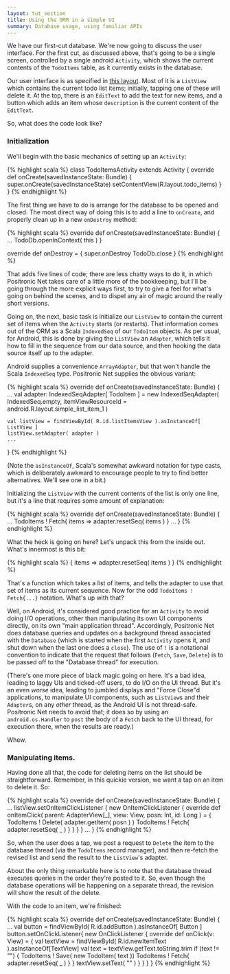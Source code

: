 ```yaml
---
layout: tut_section
title: Using the ORM in a simple UI
summary: Database usage, using familiar APIs
---
```


We have our first-cut database.  We're now going to discuss the user
interface.  For the first cut, as discussed above, that's going to be
a single screen, controlled by a single android `Activity`, which
shows the current contents of the `TodoItems` table, as it currently
exists in the database.  

Our user interface is as specified in [this layout](http://...).  Most
of it is a `ListView` which contains the current todo list items;
initially, tapping one of these will delete it.  At the top, there is
an `EditText` to add the text for new items, and a button which adds
an item whose `description` is the current content of the `EditText`.

So, what does the code look like?

### Initialization

We'll begin with the basic mechanics of setting up an `Activity`:

{% highlight scala %}
class TodoItemsActivity extends Activity {
  override def onCreate(savedInstanceState: Bundle) {
    super.onCreate(savedInstanceState)
    setContentView(R.layout.todo_items)
  }
}
{% endhighlight %}

The first thing we have to do is arrange for the database to be opened
and closed.  The most direct way of doing this is to add a line to
`onCreate`, and properly clean up in a new `onDestroy` method:

{% highlight scala %}
  override def onCreate(savedInstanceState: Bundle) {
    ...
    TodoDb.openInContext( this )
  }

  override def onDestroy = {
    super.onDestroy
    TodoDb.close
  }
{% endhighlight %}

That adds five lines of code; there are less chatty ways to do it, in
which Positronic Net takes care of a little more of the bookkeeping,
but I'll be going through the more explicit ways first, to try to give
a feel for what's going on behind the scenes, and to dispel any air of
magic around the really short versions.

Going on, the next, basic task is initialize our `ListView` to contain
the current set of items when the `Activity` starts (or restarts).
That information comes out of the ORM as a Scala `IndexedSeq` of our
`TodoItem` objects.  As per usual, for Android, this is done by giving
the `ListView` an `Adapter`, which tells it how to fill in the
sequence from our data source, and then hooking the data source itself
up to the adapter.  

Android supplies a convenience `ArrayAdapter`, but that won't handle
the Scala `IndexedSeq` type.  Positronic Net supplies the obvious
variant:

{% highlight scala %}
  override def onCreate(savedInstanceState: Bundle) {
    ...
    val adapter: IndexedSeqAdapter[ TodoItem ] = 
      new IndexedSeqAdapter(
        IndexedSeq.empty,
        itemViewResourceId = android.R.layout.simple_list_item_1 )

    val listView = findViewById( R.id.listItemsView ).asInstanceOf[ ListView ]
    listView.setAdapter( adapter )
    ...
  }
{% endhighlight %}

(Note the `asInstanceOf`, Scala's somewhat awkward notation for type
casts, which is deliberately awkward to encourage people to try to
find better alternatives.  We'll see one in a bit.)

Initializing the `ListView` with the current contents of the list is
only one line, but it's a line that requires some amount of
explanation:

{% highlight scala %}
  override def onCreate(savedInstanceState: Bundle) {
    ...
    TodoItems ! Fetch{ items => adapter.resetSeq( items ) }
    ...
  }
{% endhighlight %}

What the heck is going on here?  Let's unpack this from the inside out.
What's innermost is this bit:

{% highlight scala %}
    { items => adapter.resetSeq( items ) }
{% endhighlight %}

That's a function which takes a list of items, and tells the adapter
to use that set of items as its current sequence.  Now for the odd
`TodoItems ! Fetch{...}` notation.  What's up with that?

Well, on Android, it's considered good practice for an `Activity` to
avoid doing I/O operations, other than manipulating its own UI
components directly, on its own "main application thread".
Accordingly, Positronic Net does database queries and updates on a
background thread associated with the `Database` (which is started
when the first `Activity` opens it, and shut down when the last one
does a `close`).  The use of `!` is a notational convention to
indicate that the request that follows (`Fetch`, `Save`, `Delete`) is
to be passed off to the "Database thread" for execution.

(There's one more piece of black magic going on here.  It's a bad
idea, leading to laggy UIs and ticked-off users, to do I/O on the UI
thread.  But it's an even _worse_ idea, leading to jumbled displays
and "Force Close"d applications, to manipulate UI components, such as
`ListView`s and their `Adapter`s, on any _other_ thread, as the
Android UI is not thread-safe.  Positronic Net needs to avoid that; it
does so by using an `android.os.Handler` to `post` the body of a
`Fetch` back to the UI thread, for execution there, when the results
are ready.)

Whew.

### Manipulating items.

Having done all that, the code for deleting items on the list should
be straightforward.  Remember, in this quickie version, we want a tap
on an item to delete it.  So:

{% highlight scala %}
  override def onCreate(savedInstanceState: Bundle) {
    ...
    listView.setOnItemClickListener {
      new OnItemClickListener {
        override def onItemClick( parent: AdapterView[_], view: View, 
                                  posn: Int, id: Long ) = {
          TodoItems ! Delete( adapter.getItem( posn ) )
          TodoItems ! Fetch{ adapter.resetSeq( _ ) }
        }
      }
    }
    ...
  }
{% endhighlight %}

So, when the user does a tap, we post a request to `Delete` the item
to the database thread (via the `TodoItems` record manager), and then
re-fetch the revised list and send the result to the `ListView`'s
adapter.

About the only thing remarkable here is to note that the database
thread executes queries in the order they're posted to it.  So, even
though the database operations will be happening on a separate thread,
the revision will show the result of the delete.

With the code to an item, we're finished:

{% highlight scala %}
  override def onCreate(savedInstanceState: Bundle) {
    ...
    val button   = findViewById( R.id.addButton ).asInstanceOf[ Button ]
    button.setOnClickListener{
      new OnClickListener {
        override def onClick(v: View) = {
          val textView = findViewById( R.id.newItemText ).asInstanceOf[TextView]
          val text = textView.getText.toString.trim
          if (text != "") {
            TodoItems ! Save( new TodoItem( text ))
            TodoItems ! Fetch{ adapter.resetSeq( _ ) }
          }
          textView.setText( "" )
        }
      }
    }
  }
{% endhighlight %}

